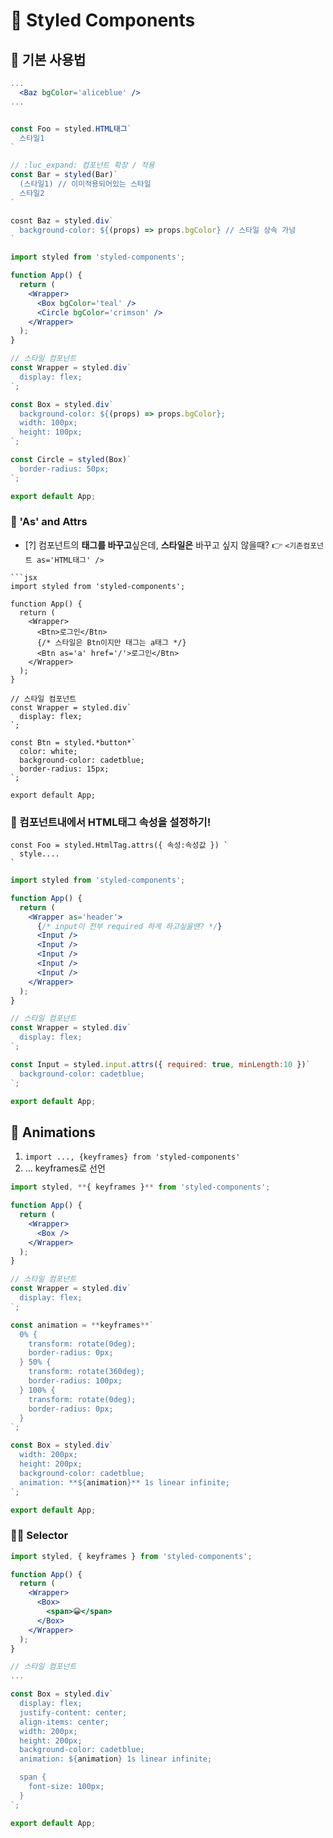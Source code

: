 # 💅 Styled Components

## 🥓 기본 사용법
```jsx
...
  <Baz bgColor='aliceblue' />
...


const Foo = styled.HTML태그`
  스타일1
`

// :luc_expand: 컴포넌트 확장 / 적용
const Bar = styled(Bar)`
  (스타일1) // 이미적용되어있는 스타일
  스타일2
`

cosnt Baz = styled.div`
  background-color: ${(props) => props.bgColor} // 스타일 상속 가넝
`
```

```jsx
import styled from 'styled-components';

function App() {
  return (
    <Wrapper>
      <Box bgColor='teal' />
      <Circle bgColor='crimson' />
    </Wrapper>
  );
}

// 스타일 컴포넌트
const Wrapper = styled.div`
  display: flex;
`;

const Box = styled.div`
  background-color: ${(props) => props.bgColor};
  width: 100px;
  height: 100px;
`;

const Circle = styled(Box)`
  border-radius: 50px;
`;

export default App;

```

### 🎩 'As' and Attrs
- [?] 컴포넌트의 **태그를 바꾸고**싶은데, **스타일은** 바꾸고 싶지 않을때?
👉 `<기존컴포넌트 as='HTML태그' />`
```
```jsx
import styled from 'styled-components';

function App() {
  return (
    <Wrapper>
      <Btn>로그인</Btn>
      {/* 스타일은 Btn이지만 태그는 a태그 */}
      <Btn as='a' href='/'>로그인</Btn>
    </Wrapper>
  );
}

// 스타일 컴포넌트
const Wrapper = styled.div`
  display: flex;
`;

const Btn = styled.*button*`
  color: white;
  background-color: cadetblue;
  border-radius: 15px;
`;

export default App;

```

### 🚛 컴포넌트내에서 HTML태그 속성을 설정하기!
```ad-tip
const Foo = styled.HtmlTag.attrs({ 속성:속성값 }) `
  style....
`
```

```jsx
import styled from 'styled-components';

function App() {
  return (
    <Wrapper as='header'>
      {/* input이 전부 required 하게 하고싶을땐? */}
      <Input />
      <Input />
      <Input />
      <Input />
      <Input />
    </Wrapper>
  );
}

// 스타일 컴포넌트
const Wrapper = styled.div`
  display: flex;
`;

const Input = styled.input.attrs({ required: true, minLength:10 })`
  background-color: cadetblue;
`;

export default App;

```

## 🎥 Animations

1. `import ..., {keyframes} from 'styled-components'`
2. ... keyframes로 선언
```jsx
import styled, **{ keyframes }** from 'styled-components';

function App() {
  return (
    <Wrapper>
      <Box />
    </Wrapper>
  );
}

// 스타일 컴포넌트
const Wrapper = styled.div`
  display: flex;
`;

const animation = **keyframes**`
  0% {
    transform: rotate(0deg);
    border-radius: 0px;
  } 50% {
    transform: rotate(360deg);
    border-radius: 100px;
  } 100% {
    transform: rotate(0deg);
    border-radius: 0px;
  }
`;

const Box = styled.div`
  width: 200px;
  height: 200px;
  background-color: cadetblue;
  animation: **${animation}** 1s linear infinite;
`;

export default App;
```

### 🕵️‍♀️ Selector
```jsx
import styled, { keyframes } from 'styled-components';

function App() {
  return (
    <Wrapper>
      <Box>
        <span>😀</span>
      </Box>
    </Wrapper>
  );
}

// 스타일 컴포넌트
...

const Box = styled.div`
  display: flex;
  justify-content: center;
  align-items: center;
  width: 200px;
  height: 200px;
  background-color: cadetblue;
  animation: ${animation} 1s linear infinite;

  span {
    font-size: 100px;
  }
`;

export default App;

```

